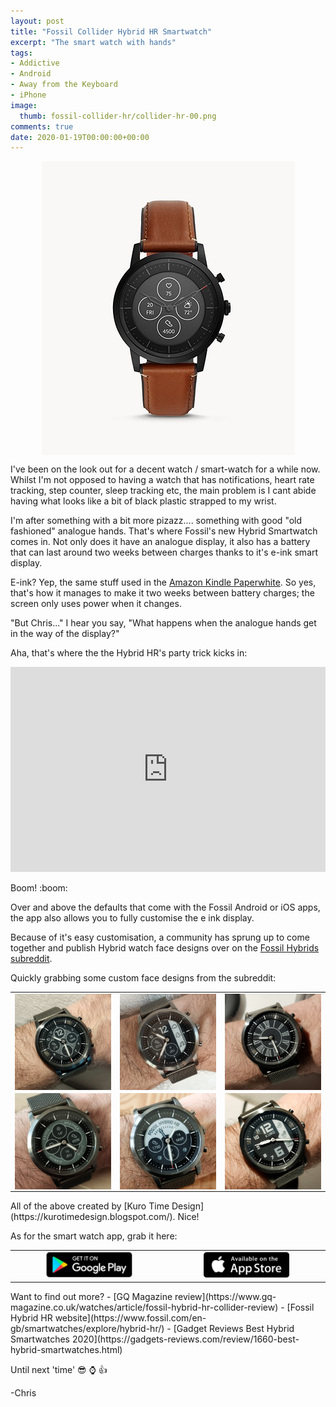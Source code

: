 ```yaml
---
layout: post
title: "Fossil Collider Hybrid HR Smartwatch" 
excerpt: "The smart watch with hands"
tags: 
- Addictive
- Android
- Away from the Keyboard
- iPhone
image:
  thumb: fossil-collider-hr/collider-hr-00.png
comments: true
date: 2020-01-19T00:00:00+00:00
---
```

<img style="display: block; margin-left: auto; margin-right: auto;" alt="Fossil Collider HR" src="/images/fossil-collider-hr/collider-hr-01.jpg">

I've been on the look out for a decent watch / smart-watch for a while now.  Whilst I'm not opposed to having a watch that has notifications, heart rate tracking, step counter, sleep tracking etc, the main problem is I cant abide having what looks like a bit of black plastic strapped to my wrist.  

I'm after something with a bit more pizazz.... something with good "old fashioned" analogue hands.  That's where Fossil's new Hybrid Smartwatch comes in.  Not only does it have an analogue display, it also has a battery that can last around two weeks between charges thanks to it's e-ink smart display.

E-ink?  Yep, the same stuff used in the [Amazon Kindle Paperwhite](https://www.amazon.co.uk/gp/product/B07747FR44). So yes, that's how it manages to make it two weeks between battery charges; the screen only uses power when it changes.

"But Chris..." I hear you say, "What happens when the analogue hands get in the way of the display?"

Aha, that's where the the Hybrid HR's party trick kicks in:

<div style='position:relative; padding-bottom:calc(56.25% + 44px)'><iframe src='https://gfycat.com/ifr/OrganicRichBlackrhino' frameborder='0' scrolling='no' width='100%' height='100%' style='position:absolute;top:0;left:0;' allowfullscreen></iframe></div>
<br>
Boom! :boom:

Over and above the defaults that come with the Fossil Android or iOS apps, the app also allows you to fully customise the e ink display. 

Because of it's easy customisation, a community has sprung up to come together and publish Hybrid watch face designs over on the [Fossil Hybrids subreddit](https://www.reddit.com/r/FossilHybrids/).

Quickly grabbing some custom face designs from the subreddit: 
<table>
<tr>
<td style="height:33%;  width:33%;">
<img style="display:block;" src="/images/fossil-collider-hr/collider-hr-02.jpg" alt="Face 1"/>
</td>
<td style="height:33%; width:33%;">
<img style="display:block;" src="/images/fossil-collider-hr/collider-hr-03.jpg" alt="Face 2"/>
</td>
<td style="height:33%; width:33%;">
<img style="display:block;" src="/images/fossil-collider-hr/collider-hr-04.jpg" alt="Face 3"/>
</td>
</tr>
<tr>
<td style="height:33%;  width:33%;">
<img style="display:block;" src="/images/fossil-collider-hr/collider-hr-05.jpg" alt="Face 1"/>
</td>
<td style="height:33%; width:33%;">
<img style="display:block;" src="/images/fossil-collider-hr/collider-hr-06.jpg" alt="Face 2"/>
</td>
<td style="height:33%; width:33%;">
<img style="display:block;" src="/images/fossil-collider-hr/collider-hr-07.jpg" alt="Face 3"/>
</td>
</tr>
</table>
All of the above created by [Kuro Time Design](https://kurotimedesign.blogspot.com/). Nice!
<br>

As for the smart watch app, grab it here:
<table>
<tr>
<td style="height:33%; width:10%;">
</td>
<td style="height:33%;  width:30%;">
<a href='https://play.google.com/store/apps/details?id=com.fossil.wearables.fossil'><img alt='Get it on Google Play' src='/images/fossil-collider-hr/play.png'/></a>
</td>
<td style="height:33%; width:20%;">
</td>
<td style="height:33%; width:30%;">
<a href="https://apps.apple.com/gb/app/fossil-hybrid-smartwatches/id1027370544"><img alt='Get it on Apple App Store' src='/images/fossil-collider-hr/appstore.png'/></a>
</td>
<td style="height:33%; width:10%;">
</td>
</tr>
</table>
Want to find out more?  
- [GQ Magazine review](https://www.gq-magazine.co.uk/watches/article/fossil-hybrid-hr-collider-review)
- [Fossil Hybrid HR website](https://www.fossil.com/en-gb/smartwatches/explore/hybrid-hr/)
- [Gadget Reviews Best Hybrid Smartwatches 2020](https://gadgets-reviews.com/review/1660-best-hybrid-smartwatches.html)

Until next 'time' :sunglasses: :watch: :thumbsup:

-Chris